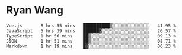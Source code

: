 # Ryan Wang

<!--START_SECTION:waka-->
```text
Vue.js       8 hrs 55 mins   ██████████▒░░░░░░░░░░░░░░   41.95 % 
JavaScript   5 hrs 39 mins   ██████▓░░░░░░░░░░░░░░░░░░   26.57 % 
TypeScript   1 hr 56 mins    ██▒░░░░░░░░░░░░░░░░░░░░░░   09.13 % 
JSON         1 hr 51 mins    ██▒░░░░░░░░░░░░░░░░░░░░░░   08.71 % 
Markdown     1 hr 19 mins    █▓░░░░░░░░░░░░░░░░░░░░░░░   06.23 % 
```
<!--END_SECTION:waka-->
